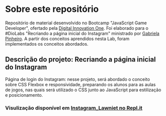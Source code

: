 # Sobre este repositório

Repositório de material desenvolvido no Bootcamp "JavaScript Game Developer", ofertado pela [Digital Innovation One](https://web.digitalinnovation.one/). Foi elaborado para o #DioLabs "Recriando a página inicial do Instagram" ministrado por [Gabriela Pinheiro](https://github.com/gabriela-pinheiro). A partir dos conceitos aprendidos nesta Lab, foram implementados os conceitos abordados.
 
## Descrição do projeto: Recriando a página inicial do Instagram

Página de login do Instagram: nesse projeto, será abordado o conceito sobre CSS Flexbox e responsividade, preparando os alunos para as aulas de jogos, nas quais será utilizado o CSS junto ao JavaScript para estilização e posicionamento.
### Visulização disponível em [Instagram_Lawniet no Repl.it](https://instagramlawniet.lauanyreis1.repl.co/)

